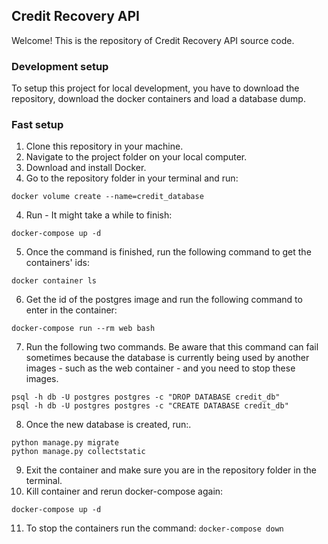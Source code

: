 ## Credit Recovery API

Welcome! This is the repository of Credit Recovery API source code.

### Development setup

To setup this project for local development, you have to download the repository, download the docker containers and load a database dump.

### Fast setup
1. Clone this repository in your machine.
2. Navigate to the project folder on your local computer.
3. Download and install Docker.
4. Go to the repository folder in your terminal and run:

```
docker volume create --name=credit_database
```
4. Run - It might take a while to finish:
   
```
docker-compose up -d
```
5. Once the command is finished, run the following command to get the containers' ids:
``` 
docker container ls
```
6. Get the id of the postgres image and run the following command to enter in the container:
```
docker-compose run --rm web bash
```
7. Run the following two commands. Be aware that this command can fail sometimes because the database is currently being used by another images - such as the web container - and you need to stop these images.
```
psql -h db -U postgres postgres -c "DROP DATABASE credit_db"
psql -h db -U postgres postgres -c "CREATE DATABASE credit_db"
```
8. Once the new database is created, run:.
```
python manage.py migrate
python manage.py collectstatic
```
9. Exit the container and make sure you are in the repository folder in the terminal.
10. Kill container and rerun docker-compose again:
```
docker-compose up -d
```
11. To stop the containers run the command: `docker-compose down`
